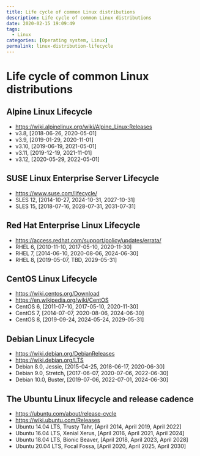 ```yaml
---
title: Life cycle of common Linux distributions
description: Life cycle of common Linux distributions
date: 2020-02-15 19:09:49
tags:
  - Linux
categories: [Operating system, Linux]
permalink: linux-distribution-lifecycle
---
```


# Life cycle of common Linux distributions

## Alpine Linux Lifecycle
- https://wiki.alpinelinux.org/wiki/Alpine_Linux:Releases
- v3.8,  [2018-06-26, 2020-05-01]
- v3.9,  [2019-01-29, 2020-11-01]
- v3.10, [2019-06-19, 2021-05-01]
- v3.11, [2019-12-19, 2021-11-01]
- v3.12, [2020-05-29, 2022-05-01]

## SUSE Linux Enterprise Server Lifecycle
- https://www.suse.com/lifecycle/
- SLES 12, [2014-10-27, 2024-10-31, 2027-10-31]
- SLES 15, [2018-07-16, 2028-07-31, 2031-07-31]

## Red Hat Enterprise Linux Lifecycle
- https://access.redhat.com/support/policy/updates/errata/
- RHEL 6, [2010-11-10, 2017-05-10, 2020-11-30]
- RHEL 7, [2014-06-10, 2020-08-06, 2024-06-30]
- RHEL 8, [2019-05-07, TBD,        2029-05-31]

## CentOS Linux Lifecycle
- https://wiki.centos.org/Download
- https://en.wikipedia.org/wiki/CentOS
- CentOS 6, [2011-07-10, 2017-05-10, 2020-11-30]
- CentOS 7, [2014-07-07, 2020-08-06, 2024-06-30]
- CentOS 8, [2019-09-24, 2024-05-24, 2029-05-31]

## Debian Linux Lifecycle
- https://wiki.debian.org/DebianReleases
- https://wiki.debian.org/LTS
- Debian 8.0, Jessie,  [2015-04-25, 2018-06-17, 2020-06-30]
- Debian 9.0, Stretch, [2017-06-07, 2020-07-06, 2022-06-30]
- Debian 10.0, Buster, [2019-07-06, 2022-07-01, 2024-06-30]

## The Ubuntu Linux lifecycle and release cadence
- https://ubuntu.com/about/release-cycle
- https://wiki.ubuntu.com/Releases
- Ubuntu 14.04 LTS, Trusty Tahr,   [April 2014, April 2019, April 2022]
- Ubuntu 16.04 LTS, Xenial Xerus,  [April 2016, April 2021, April 2024]
- Ubuntu 18.04 LTS, Bionic Beaver, [April 2018, April 2023, April 2028]
- Ubuntu 20.04 LTS, Focal Fossa,   [April 2020, April 2025, April 2030]
